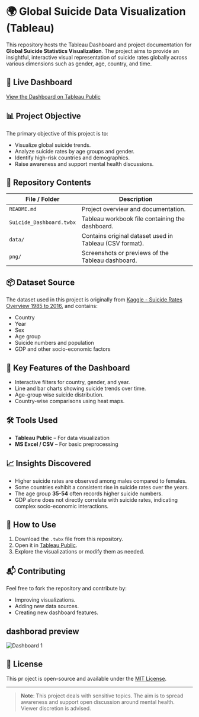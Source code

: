 # 🌍 Global Suicide Data Visualization (Tableau)

This repository hosts the Tableau Dashboard and project documentation for **Global Suicide Statistics Visualization**. The project aims to provide an insightful, interactive visual representation of suicide rates globally across various dimensions such as gender, age, country, and time.

## 🔗 Live Dashboard
[View the Dashboard on Tableau Public](https://public.tableau.com/views/sucide_17470563005940/Dashboard1)

## 📊 Project Objective
The primary objective of this project is to:
- Visualize global suicide trends.
- Analyze suicide rates by age groups and gender.
- Identify high-risk countries and demographics.
- Raise awareness and support mental health discussions.

## 📁 Repository Contents

| File / Folder | Description |
|---------------|-------------|
| `README.md`   | Project overview and documentation. |
| `Suicide_Dashboard.twbx` | Tableau workbook file containing the dashboard. |
| `data/`       | Contains original dataset used in Tableau (CSV format). |
| `png/`     | Screenshots or previews of the Tableau dashboard. |

## 📦 Dataset Source
The dataset used in this project is originally from [Kaggle - Suicide Rates Overview 1985 to 2016](https://www.kaggle.com/datasets/szamil/suicide-rates-overview-1985-to-2016), and contains:
- Country
- Year
- Sex
- Age group
- Suicide numbers and population
- GDP and other socio-economic factors

## 📌 Key Features of the Dashboard
- Interactive filters for country, gender, and year.
- Line and bar charts showing suicide trends over time.
- Age-group wise suicide distribution.
- Country-wise comparisons using heat maps.

## 🛠 Tools Used
- **Tableau Public** – For data visualization
- **MS Excel / CSV** – For basic preprocessing

## 📈 Insights Discovered
- Higher suicide rates are observed among males compared to females.
- Some countries exhibit a consistent rise in suicide rates over the years.
- The age group **35-54** often records higher suicide numbers.
- GDP alone does not directly correlate with suicide rates, indicating complex socio-economic interactions.

## 🚀 How to Use
1. Download the `.twbx` file from this repository.
2. Open it in [Tableau Public](https://public.tableau.com/en-us/s/download).
3. Explore the visualizations or modify them as needed.

## 📬 Contributing
Feel free to fork the repository and contribute by:
- Improving visualizations.
- Adding new data sources.
- Creating new dashboard features.

## dashborad preview

![Dashboard 1](https://github.com/user-attachments/assets/dc9a822c-e3dd-4999-8d82-b442a97afc0a)

## 📄 License
This pr
oject is open-source and available under the [MIT License](LICENSE).

---

> **Note**: This project deals with sensitive topics. The aim is to spread awareness and support open discussion around mental health. Viewer discretion is advised.
